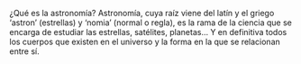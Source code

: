 ¿Qué es la astronomía? Astronomía, cuya raíz viene del
latín y el griego ‘astron’ (estrellas) y ‘nomia’ (normal o
regla), es la rama de la ciencia que se encarga de
estudiar las estrellas, satélites, planetas… Y en 
definitiva todos los cuerpos que existen en el universo 
y la forma en la que se relacionan entre sí.
